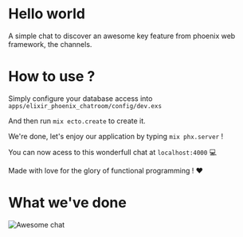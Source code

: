 # Hello world

A simple chat to discover an awesome key feature from phoenix web framework, the channels.

# How to use ?

Simply configure your database access into `apps/elixir_phoenix_chatroom/config/dev.exs`

And then run `mix ecto.create` to create it.

We're done, let's enjoy our application by typing `mix phx.server` !

You can now acess to this wonderfull chat at `localhost:4000` :computer:

Made with love for the glory of functional programming ! :heart:

# What we've done

![Awesome chat](https://raw.githubusercontent.com/unip62/elixir-phoenix-chatroom/edit/master/docs/whatwevedone.png)

